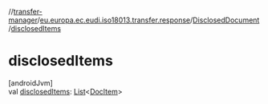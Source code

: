 //[transfer-manager](../../../index.md)/[eu.europa.ec.eudi.iso18013.transfer.response](../index.md)/[DisclosedDocument](index.md)/[disclosedItems](disclosed-items.md)

# disclosedItems

[androidJvm]\
val [disclosedItems](disclosed-items.md): [List](https://kotlinlang.org/api/latest/jvm/stdlib/kotlin.collections/-list/index.html)&lt;[DocItem](../-doc-item/index.md)&gt;
